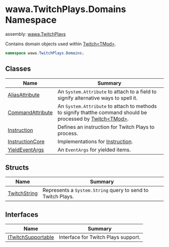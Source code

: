 # wawa\.TwitchPlays\.Domains Namespace

assembly: [wawa\.TwitchPlays](../wawa.TwitchPlays.md)

Contains domain objects used within [Twitch\<TMod\>](../wawa.TwitchPlays/wawa.TwitchPlays/Twitch\`1.md)\.

```csharp
namespace wawa.TwitchPlays.Domains;
```

## Classes

| Name | Summary |
|------|---------|
| [AliasAttribute](./wawa.TwitchPlays.Domains/AliasAttribute.md) | An `System.Attribute` to attach to a field to signify alternative ways to spell it\. |
| [CommandAttribute](./wawa.TwitchPlays.Domains/CommandAttribute.md) | An `System.Attribute` to attach to methods to signify thatthe command should be processed by [Twitch\<TMod\>](../wawa.TwitchPlays/wawa.TwitchPlays/Twitch\`1.md)\. |
| [Instruction](./wawa.TwitchPlays.Domains/Instruction.md) | Defines an instruction for Twitch Plays to process\. |
| [InstructionCore](./wawa.TwitchPlays.Domains/InstructionCore.md) | Implementations for [Instruction](../wawa.TwitchPlays/wawa.TwitchPlays.Domains/Instruction.md)\. |
| [YieldEventArgs](./wawa.TwitchPlays.Domains/YieldEventArgs.md) | An `EventArgs` for yielded items\. |

## Structs

| Name | Summary |
|------|---------|
| [TwitchString](./wawa.TwitchPlays.Domains/TwitchString.md) | Represents a `System.String` query to send to Twitch Plays\. |

## Interfaces

| Name | Summary |
|------|---------|
| [ITwitchSupportable](./wawa.TwitchPlays.Domains/ITwitchSupportable.md) | Interface for Twitch Plays support\. |

